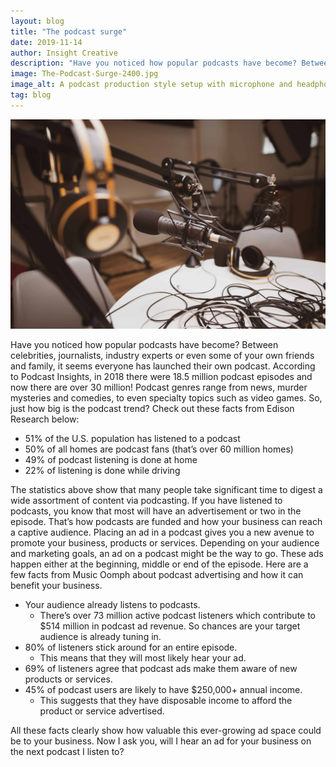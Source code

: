 ```yaml
---
layout: blog
title: "The podcast surge"
date: 2019-11-14
author: Insight Creative
description: "Have you noticed how popular podcasts have become? Between celebrities, journalists, industry experts or even some of your own friends and family, it seems everyone has a launched their own podcast. Learn how advertising on podcasts can benefit your business."
image: The-Podcast-Surge-2400.jpg
image_alt: A podcast production style setup with microphone and headphones on a table
tag: blog
---
```


![A podcast production style setup with microphone and headphones on a table](The-Podcast-Surge-2400.jpg)

Have you noticed how popular podcasts have become? Between celebrities, journalists, industry experts or even some of your own friends and family, it seems everyone has launched their own podcast. According to Podcast Insights, in 2018 there were 18.5 million podcast episodes and now there are over 30 million! Podcast genres range from news, murder mysteries and comedies, to even specialty topics such as video games. So, just how big is the podcast trend? Check out these facts from Edison Research below:

- 51% of the U.S. population has listened to a podcast
- 50% of all homes are podcast fans (that’s over 60 million homes)
- 49% of podcast listening is done at home
- 22% of listening is done while driving

The statistics above show that many people take significant time to digest a wide assortment of content via podcasting. If you have listened to podcasts, you know that most will have an advertisement or two in the episode. That’s how podcasts are funded and how your business can reach a captive audience. Placing an ad in a podcast gives you a new avenue to promote your business, products or services. Depending on your audience and marketing goals, an ad on a podcast might be the way to go. These ads happen either at the beginning, middle or end of the episode. Here are a few facts from Music Oomph about podcast advertising and how it can benefit your business.

- Your audience already listens to podcasts.
  - There’s over 73 million active podcast listeners which contribute to $514 million in podcast ad revenue. So chances are your target audience is already tuning in.
- 80% of listeners stick around for an entire episode.
  - This means that they will most likely hear your ad.
- 69% of listeners agree that podcast ads make them aware of new products or services.
- 45% of podcast users are likely to have $250,000+ annual income.
  - This suggests that they have disposable income to afford the product or service advertised.

All these facts clearly show how valuable this ever-growing ad space could be to your business. Now I ask you, will I hear an ad for your business on the next podcast I listen to?
